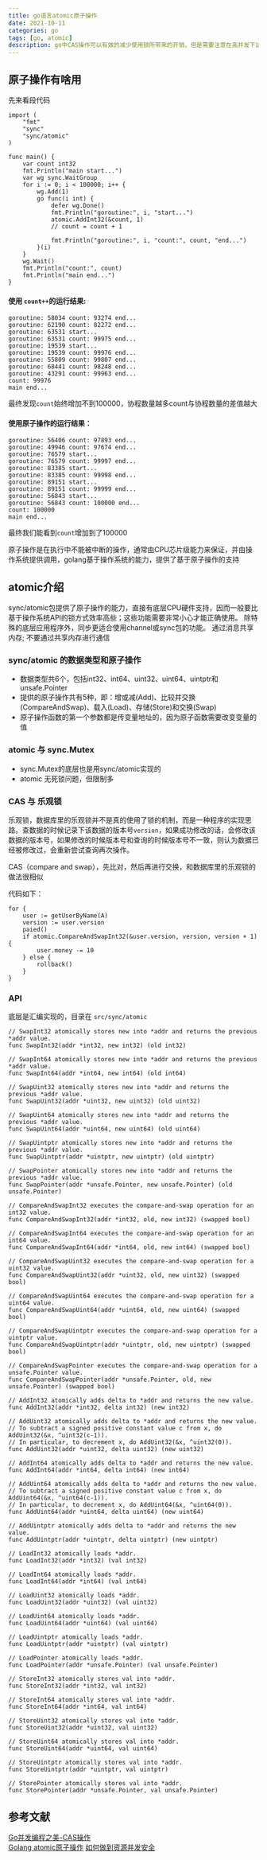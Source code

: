 ```yaml
---
title: go语言atomic原子操作
date: 2021-10-11
categories: go
tags: [go, atomic]
description: go中CAS操作可以有效的减少使用锁所带来的开销，但是需要注意在高并发下这是使用cpu资源做交换的
---
```


## 原子操作有啥用

先来看段代码

```golang
import (
	"fmt"
	"sync"
	"sync/atomic"
)

func main() {
	var count int32
	fmt.Println("main start...")
	var wg sync.WaitGroup
	for i := 0; i < 100000; i++ {
		wg.Add(1)
		go func(i int) {
			defer wg.Done()
			fmt.Println("goroutine:", i, "start...")
			atomic.AddInt32(&count, 1)
			// count = count + 1

			fmt.Println("goroutine:", i, "count:", count, "end...")
		}(i)
	}
	wg.Wait()
	fmt.Println("count:", count)
	fmt.Println("main end...")
}
```
#### 使用 `count++`的运行结果:
```golang
goroutine: 58034 count: 93274 end...
goroutine: 62190 count: 82272 end...
goroutine: 63531 start...
goroutine: 63531 count: 99975 end...
goroutine: 19539 start...
goroutine: 19539 count: 99976 end...
goroutine: 55809 count: 99807 end...
goroutine: 68441 count: 98248 end...
goroutine: 43291 count: 99963 end...
count: 99976
main end...
```
最终发现`count`始终增加不到100000，协程数量越多count与协程数量的差值越大
#### 使用原子操作的运行结果：
```golang
goroutine: 56406 count: 97893 end...
goroutine: 49946 count: 97674 end...
goroutine: 76579 start...
goroutine: 76579 count: 99997 end...
goroutine: 83385 start...
goroutine: 83385 count: 99998 end...
goroutine: 89151 start...
goroutine: 89151 count: 99999 end...
goroutine: 56843 start...
goroutine: 56843 count: 100000 end...
count: 100000
main end...
```
最终我们能看到`count`增加到了100000

原子操作是在执行中不能被中断的操作，通常由CPU芯片级能力来保证，并由操作系统提供调用，golang基于操作系统的能力，提供了基于原子操作的支持

## atomic介绍
sync/atomic包提供了原子操作的能力，直接有底层CPU硬件支持，因而一般要比基于操作系统API的锁方式效率高些；这些功能需要非常小心才能正确使用。 除特殊的底层应用程序外，同步更适合使用channel或sync包的功能。 通过消息共享内存; 不要通过共享内存进行通信

### sync/atomic 的数据类型和原子操作 
- 数据类型共6个，包括int32、int64、uint32、uint64、uintptr和unsafe.Pointer    
- 提供的原子操作共有5种，即：增或减(Add)、比较并交换(CompareAndSwap)、载入(Load)、存储(Store)和交换(Swap)
- 原子操作函数的第一个参数都是传变量地址的，因为原子函数需要改变变量的值

### atomic 与 sync.Mutex
- sync.Mutex的底层也是用sync/atomic实现的
- atomic 无死锁问题，但限制多

### CAS 与 乐观锁

乐观锁，数据库里的乐观锁并不是真的使用了锁的机制，而是一种程序的实现思路。查数据的时候记录下该数据的版本号`version`，如果成功修改的话，会修改该数据的版本号，如果修改的时候版本号和查询的时候版本号不一致，则认为数据已经被修改过，会重新尝试查询再次操作。

CAS（compare and swap），先比对，然后再进行交换，和数据库里的乐观锁的做法很相似

代码如下：

```golang
for {
    user := getUserByName(A)
    version := user.version
    paied()
    if atomic.CompareAndSwapInt32(&user.version, version, version + 1) {
        user.money -= 10
    } else {
        rollback()
    }
}
```

### API
底层是汇编实现的，目录在 `src/sync/atomic`
```golang
// SwapInt32 atomically stores new into *addr and returns the previous *addr value.
func SwapInt32(addr *int32, new int32) (old int32)

// SwapInt64 atomically stores new into *addr and returns the previous *addr value.
func SwapInt64(addr *int64, new int64) (old int64)

// SwapUint32 atomically stores new into *addr and returns the previous *addr value.
func SwapUint32(addr *uint32, new uint32) (old uint32)

// SwapUint64 atomically stores new into *addr and returns the previous *addr value.
func SwapUint64(addr *uint64, new uint64) (old uint64)

// SwapUintptr atomically stores new into *addr and returns the previous *addr value.
func SwapUintptr(addr *uintptr, new uintptr) (old uintptr)

// SwapPointer atomically stores new into *addr and returns the previous *addr value.
func SwapPointer(addr *unsafe.Pointer, new unsafe.Pointer) (old unsafe.Pointer)

// CompareAndSwapInt32 executes the compare-and-swap operation for an int32 value.
func CompareAndSwapInt32(addr *int32, old, new int32) (swapped bool)

// CompareAndSwapInt64 executes the compare-and-swap operation for an int64 value.
func CompareAndSwapInt64(addr *int64, old, new int64) (swapped bool)

// CompareAndSwapUint32 executes the compare-and-swap operation for a uint32 value.
func CompareAndSwapUint32(addr *uint32, old, new uint32) (swapped bool)

// CompareAndSwapUint64 executes the compare-and-swap operation for a uint64 value.
func CompareAndSwapUint64(addr *uint64, old, new uint64) (swapped bool)

// CompareAndSwapUintptr executes the compare-and-swap operation for a uintptr value.
func CompareAndSwapUintptr(addr *uintptr, old, new uintptr) (swapped bool)

// CompareAndSwapPointer executes the compare-and-swap operation for a unsafe.Pointer value.
func CompareAndSwapPointer(addr *unsafe.Pointer, old, new unsafe.Pointer) (swapped bool)

// AddInt32 atomically adds delta to *addr and returns the new value.
func AddInt32(addr *int32, delta int32) (new int32)

// AddUint32 atomically adds delta to *addr and returns the new value.
// To subtract a signed positive constant value c from x, do AddUint32(&x, ^uint32(c-1)).
// In particular, to decrement x, do AddUint32(&x, ^uint32(0)).
func AddUint32(addr *uint32, delta uint32) (new uint32)

// AddInt64 atomically adds delta to *addr and returns the new value.
func AddInt64(addr *int64, delta int64) (new int64)

// AddUint64 atomically adds delta to *addr and returns the new value.
// To subtract a signed positive constant value c from x, do AddUint64(&x, ^uint64(c-1)).
// In particular, to decrement x, do AddUint64(&x, ^uint64(0)).
func AddUint64(addr *uint64, delta uint64) (new uint64)

// AddUintptr atomically adds delta to *addr and returns the new value.
func AddUintptr(addr *uintptr, delta uintptr) (new uintptr)

// LoadInt32 atomically loads *addr.
func LoadInt32(addr *int32) (val int32)

// LoadInt64 atomically loads *addr.
func LoadInt64(addr *int64) (val int64)

// LoadUint32 atomically loads *addr.
func LoadUint32(addr *uint32) (val uint32)

// LoadUint64 atomically loads *addr.
func LoadUint64(addr *uint64) (val uint64)

// LoadUintptr atomically loads *addr.
func LoadUintptr(addr *uintptr) (val uintptr)

// LoadPointer atomically loads *addr.
func LoadPointer(addr *unsafe.Pointer) (val unsafe.Pointer)

// StoreInt32 atomically stores val into *addr.
func StoreInt32(addr *int32, val int32)

// StoreInt64 atomically stores val into *addr.
func StoreInt64(addr *int64, val int64)

// StoreUint32 atomically stores val into *addr.
func StoreUint32(addr *uint32, val uint32)

// StoreUint64 atomically stores val into *addr.
func StoreUint64(addr *uint64, val uint64)

// StoreUintptr atomically stores val into *addr.
func StoreUintptr(addr *uintptr, val uintptr)

// StorePointer atomically stores val into *addr.
func StorePointer(addr *unsafe.Pointer, val unsafe.Pointer)
```

## 参考文献
[Go并发编程之美-CAS操作](https://zhuanlan.zhihu.com/p/56733484)  
[Golang atomic原子操作](https://turbock79.cn/?p=3708)
[如何做到资源并发安全](https://blog.sbb.fun/blog/Go/SafeComplicate.html)
